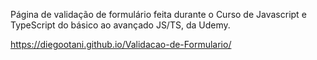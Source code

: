  Página de validação de formulário feita durante o Curso de Javascript e TypeScript do básico ao avançado JS/TS, da Udemy.
 
 https://diegootani.github.io/Validacao-de-Formulario/
